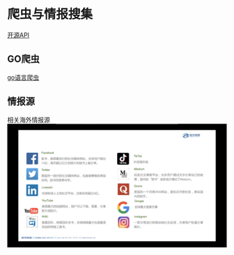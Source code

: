 
# 爬虫与情报搜集

[开源API](https://mp.weixin.qq.com/s/jNHltCqJSI1QV6zmeS7wyQ)
## GO爬虫
[go语言爬虫](http://175.24.33.33/page/)

## 情报源
相关海外情报源
![海外情报源](./images/overseainfo.png)